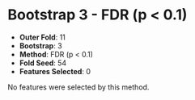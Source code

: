 # Bootstrap 3 - FDR (p < 0.1)

- **Outer Fold**: 11
- **Bootstrap**: 3
- **Method**: FDR (p < 0.1)
- **Fold Seed**: 54
- **Features Selected**: 0

No features were selected by this method.

